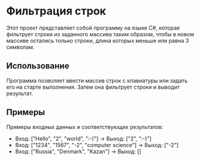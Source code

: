 # Фильтрация строк

Этот проект представляет собой программу на языке C#, которая фильтрует строки из заданного массива таким образом, чтобы в новом массиве остались только строки, длина которых меньше или равна 3 символам.

## Использование

Программа позволяет ввести массив строк с клавиатуры или задать его на старте выполнения. Затем она фильтрует строки и выводит результат.

## Примеры

Примеры входных данных и соответствующих результатов:

* Вход: ["Hello", "2", "world", ":-)"] → Выход: ["2", ":-)"]
* Вход: ["1234", "1567", "-2", "computer science"] → Выход: ["-2"]
* Вход: ["Russia", "Denmark", "Kazan"] → Выход: []
 
